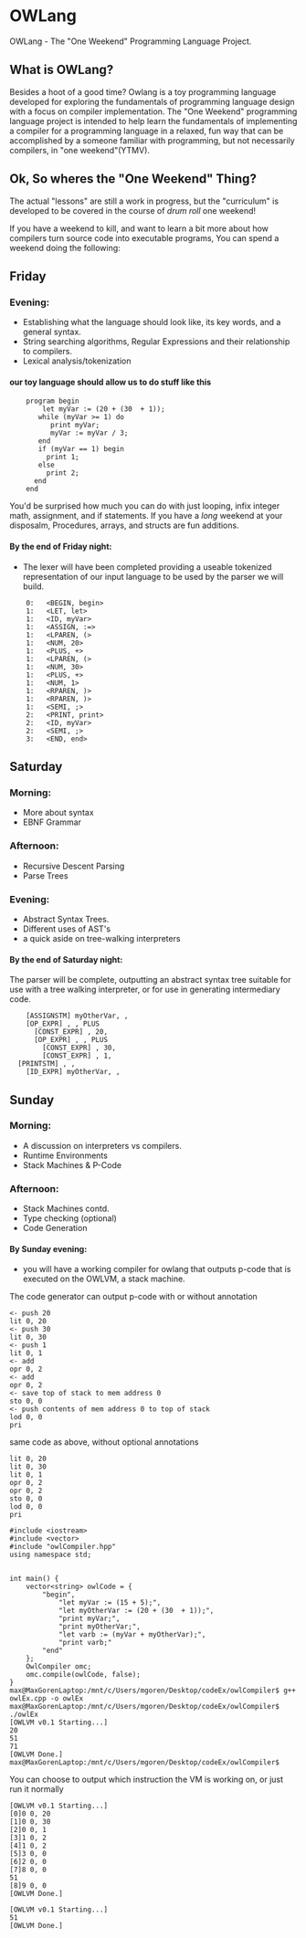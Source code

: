 # OWLang
OWLang - The "One Weekend" Programming Language Project.

## What is OWLang?
Besides a hoot of a good time? Owlang is a toy programming language developed for exploring the fundamentals 
of programming language design with a focus on compiler implementation. The "One Weekend" programming language project
is intended to help learn the fundamentals of implementing a compiler for a programming language in a relaxed, fun way 
that can be accomplished by a someone familiar with programming, but not necessarily compilers, in "one weekend"(YTMV).


## Ok, So wheres the "One Weekend" Thing?
The actual "lessons" are still a work in progress, but the "curriculum" is developed to be covered 
in the course of *drum roll* one weekend! 

If you have a weekend to kill, and want to learn a bit more about how compilers turn source code into executable programs,
You can spend a weekend doing the following: 

 ## Friday 
 ### Evening:
 - Establishing what the language should look like, its key words, and a general syntax.
 - String searching algorithms, Regular Expressions and their relationship to compilers.
 - Lexical analysis/tokenization
#### our toy language should allow us to do stuff like this
```
    program begin 
        let myVar := (20 + (30  + 1));
       while (myVar >= 1) do
          print myVar;
          myVar := myVar / 3;
       end
       if (myVar == 1) begin
         print 1;
       else
         print 2;
      end
    end
```
You'd be surprised how much you can do with just looping, infix integer math, assignment, and if statements.
If you have a _long_ weekend at your disposalm, Procedures, arrays, and structs are fun additions.

#### By the end of Friday night:
 - The lexer will have been completed providing a useable tokenized representation
of our input language to be used by the parser we will build.

```
    0:   <BEGIN, begin>
    1:   <LET, let>
    1:   <ID, myVar>
    1:   <ASSIGN, :=>
    1:   <LPAREN, (>
    1:   <NUM, 20>
    1:   <PLUS, +>
    1:   <LPAREN, (>
    1:   <NUM, 30>
    1:   <PLUS, +>
    1:   <NUM, 1>
    1:   <RPAREN, )>
    1:   <RPAREN, )>
    1:   <SEMI, ;>   
    2:   <PRINT, print>
    2:   <ID, myVar>
    2:   <SEMI, ;>
    3:   <END, end>
```

## Saturday 
### Morning:
 - More about syntax
 - EBNF Grammar
### Afternoon:
 - Recursive Descent Parsing
 - Parse Trees
### Evening:
- Abstract Syntax Trees.
- Different uses of AST's
- a quick aside on tree-walking interpreters

#### By the end of Saturday night:
  The parser will be complete, outputting an abstract syntax tree suitable for use
  with a tree walking interpreter, or for use in generating intermediary code.

```
    [ASSIGNSTM] myOtherVar, ,
    [OP_EXPR] , , PLUS
      [CONST_EXPR] , 20,
      [OP_EXPR] , , PLUS
        [CONST_EXPR] , 30,
        [CONST_EXPR] , 1,
  [PRINTSTM] , ,
    [ID_EXPR] myOtherVar, ,
```

## Sunday 
### Morning:
 - A discussion on interpreters vs compilers.
 - Runtime Environments
 - Stack Machines & P-Code
### Afternoon:
 - Stack Machines contd.
 - Type checking (optional)
 - Code Generation

#### By Sunday evening:
- you will have a working compiler for owlang that outputs
p-code that is executed on the OWLVM, a stack machine.

The code generator can output p-code with or without annotation
```
<- push 20
lit 0, 20
<- push 30
lit 0, 30
<- push 1
lit 0, 1
<- add
opr 0, 2
<- add
opr 0, 2
<- save top of stack to mem address 0
sto 0, 0
<- push contents of mem address 0 to top of stack
lod 0, 0
pri
```

same code as above, without optional annotations
```
lit 0, 20
lit 0, 30
lit 0, 1
opr 0, 2
opr 0, 2
sto 0, 0
lod 0, 0
pri
```

```
#include <iostream>
#include <vector>
#include "owlCompiler.hpp"
using namespace std;


int main() {
    vector<string> owlCode = {
        "begin", 
            "let myVar := (15 + 5);",
            "let myOtherVar := (20 + (30  + 1));",
            "print myVar;",
            "print myOtherVar;",
            "let varb := (myVar + myOtherVar);",
            "print varb;"
        "end" 
    };
    OwlCompiler omc;
    omc.compile(owlCode, false);
}
max@MaxGorenLaptop:/mnt/c/Users/mgoren/Desktop/codeEx/owlCompiler$ g++ owlEx.cpp -o owlEx
max@MaxGorenLaptop:/mnt/c/Users/mgoren/Desktop/codeEx/owlCompiler$ ./owlEx
[OWLVM v0.1 Starting...]
20
51
71
[OWLVM Done.]
max@MaxGorenLaptop:/mnt/c/Users/mgoren/Desktop/codeEx/owlCompiler$
```

You can choose to output which instruction the VM is working on, or just run it normally
```
[OWLVM v0.1 Starting...]
[0]0 0, 20
[1]0 0, 30
[2]0 0, 1
[3]1 0, 2
[4]1 0, 2
[5]3 0, 0
[6]2 0, 0
[7]8 0, 0
51
[8]9 0, 0
[OWLVM Done.]

[OWLVM v0.1 Starting...]
51
[OWLVM Done.]
```
